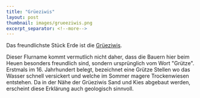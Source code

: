 ```yaml
---
title: "Grüeziwis"
layout: post
thumbnail: images/grueeziwis.png
excerpt_separator: <!--more-->
---
```


Das freundlichste Stück Erde ist die [Grüeziwis](https://s.geo.admin.ch/6v9vn23pvo1h).

Dieser Flurname kommt vermutlich nicht daher, dass die Bauern hier beim Heuen besonders freundlich sind, sondern ursprünglich vom Wort "Grütze". Erstmals im 16. Jahrhundert belegt, bezeichnet eine Grütze Stellen wo das Wasser schnell versickert und welche im Sommer magere Trockenwiesen entstehen. Da in der Nähe der Grüeziwis Sand und Kies abgebaut werden, erscheint diese Erklärung auch geologisch sinnvoll. 

<!--more-->

